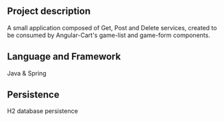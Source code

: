 ## Project description

A small application composed of Get, Post and Delete services, created to be consumed by Angular-Cart's game-list and game-form components.

## Language and Framework

Java & Spring

## Persistence

H2 database persistence
